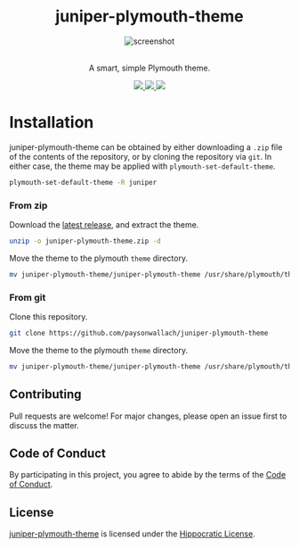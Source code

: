 <div align="center">
  <h1>juniper-plymouth-theme</h1>
  <img alt="screenshot" src=https://raw.githubusercontent.com/paysonwallach/juniper-plymouth-theme/master/screenshots/juniper-plymouth-theme.gif>
  <br>
  <br>
  <p>A smart, simple Plymouth theme.</p>
  <a href=https://github.com/paysonwallach/juniper-plymouth-theme/release/latest>
    <img src=https://img.shields.io/badge/release-v0.1.0-blue?style=flat-square>
  </a>
  <a href=https://github.com/paysonwallach/juniper-plymouth-theme/blob/master/LICENSE>
    <img src=https://img.shields.io/badge/license-HIP-994444?style=flat-square>
  </a>
  <a href=https://buymeacoffee.com/paysonwallach>
    <img src=https://img.shields.io/badge/donate-Buy%20me%20a%20coffe-yellow?style=flat-square>
  </a>
  <br>
</div>

# Installation

juniper-plymouth-theme can be obtained by either downloading a `.zip` file of the contents of the repository, or by cloning the repository via `git`. In either case, the theme may be applied with `plymouth-set-default-theme`.

```sh
plymouth-set-default-theme -R juniper
```

### From zip

Download the [latest release](https://github.com/paysonwallach/juniper-plymouth-theme/releases/latest), and extract the theme.

```sh
unzip -o juniper-plymouth-theme.zip -d
```

Move the theme to the plymouth `theme` directory.

```sh
mv juniper-plymouth-theme/juniper-plymouth-theme /usr/share/plymouth/themes/juniper
```

### From git

Clone this repository.

```sh
git clone https://github.com/paysonwallach/juniper-plymouth-theme
```

Move the theme to the plymouth `theme` directory.

```sh
mv juniper-plymouth-theme/juniper-plymouth-theme /usr/share/plymouth/themes/juniper
```

## Contributing

Pull requests are welcome! For major changes, please open an issue first to discuss the matter.

## Code of Conduct

By participating in this project, you agree to abide by the terms of the [Code of Conduct](https://github.com/paysonwallach/juniper-plymouth-theme/blob/master/CODE_OF_CONDUCT.md).

## License

[juniper-plymouth-theme](https://github.com/paysonwallach/juniper-plymouth-theme) is licensed under the [Hippocratic License](https://firstdonoharm.dev).
